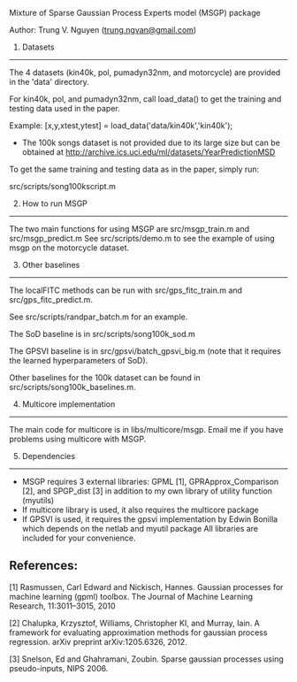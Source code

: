 Mixture of Sparse Gaussian Process Experts model (MSGP) package

Author: Trung V. Nguyen (trung.ngvan@gmail.com)

1. Datasets
-----------------------------
The 4 datasets (kin40k, pol, pumadyn32nm, and motorcycle) are provided in the 'data' directory.

For kin40k, pol, and pumadyn32nm, call load_data() to get the training and testing data used in the paper.

Example: [x,y,xtest,ytest] = load_data('data/kin40k','kin40k');

- The 100k songs dataset is not provided due to its large size but can be obtained at
 http://archive.ics.uci.edu/ml/datasets/YearPredictionMSD

To get the same training and testing data as in the paper, simply run:

src/scripts/song100kscript.m 

2. How to run MSGP
----------------------------
The two main functions for using MSGP are src/msgp_train.m and src/msgp_predict.m
See src/scripts/demo.m to see the example of using msgp on the motorcycle dataset.

3. Other baselines
----------------------------
The localFITC methods can be run with src/gps_fitc_train.m and src/gps_fitc_predict.m.

See src/scripts/randpar_batch.m for an example.

The SoD baseline is in src/scripts/song100k_sod.m

The GPSVI baseline is in src/gpsvi/batch_gpsvi_big.m (note that it requires the learned hyperparameters of SoD).

Other baselines for the 100k dataset can be found in src/scripts/song100k_baselines.m.

4. Multicore implementation
----------------------------
The main code for multicore is in libs/multicore/msgp. Email me if you have problems using multicore with MSGP.

5. Dependencies
----------------------------
- MSGP requires 3 external libraries: GPML [1], GPRApprox_Comparison [2], and SPGP_dist [3]
in addition to my own library of utility function (myutils)
- If multicore library is used, it also requires the multicore package
- If GPSVI is used, it requires the gpsvi implementation by Edwin Bonilla which depends on the 
netlab and myutil package
All libraries are included for your convenience.

References:
----------------------------
[1] Rasmussen, Carl Edward and Nickisch, Hannes. Gaussian processes for machine learning (gpml) toolbox. The
Journal of Machine Learning Research, 11:3011–3015, 2010

[2] Chalupka, Krzysztof, Williams, Christopher KI, and Murray, Iain. A framework for evaluating approximation
methods for gaussian process regression. arXiv preprint arXiv:1205.6326, 2012.

[3] Snelson, Ed and Ghahramani, Zoubin. Sparse gaussian processes using pseudo-inputs, NIPS 2006.

